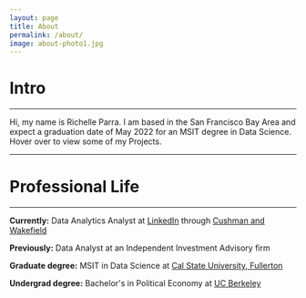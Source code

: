 ```yaml
---
layout: page
title: About
permalink: /about/
image: about-photo1.jpg
---
```

<h1>Intro</h1>
<hr>
Hi, my name is Richelle Parra. I am based in the San Francisco Bay Area and expect a graduation date of May 2022 for an MSIT degree in Data Science. Hover over to view some of my Projects.
<hr>
<h1>Professional Life</h1>
<hr>
<p><b>Currently:</b> Data Analytics Analyst at <a href="www.linkedin.com">LinkedIn</a> through <a href="https://www.linkedin.com/company/cushman-&-wakefield/">Cushman and Wakefield</a></p>

<p><b>Previously:</b> Data Analyst at an Independent Investment Advisory firm</p>

<p><b>Graduate degree:</b> MSIT in Data Science at <a href="https://business.fullerton.edu/Programs/Graduate">Cal State University, Fullerton</a></p>

<p><b>Undergrad degree:</b> Bachelor's in Political Economy at <a href="https://www.berkeley.edu">UC Berkeley</a></p>
